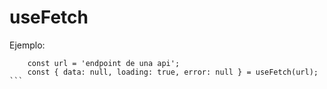 # useFetch

Ejemplo:
````
    const url = 'endpoint de una api';
    const { data: null, loading: true, error: null } = useFetch(url);
```